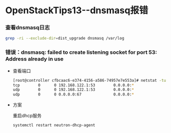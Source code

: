 # OpenStackTips13--dnsmasq报错

### 查看dnsmasq日志

```bash
grep -ri --exclude-dir=dist_upgrade dnsmasq /var/log
```



### 错误：dnsmasq: failed to create listening socket for port 53: Address already in use

+ 查看端口

  ```bash
  [root@controller cfbcaac6-e374-4156-a586-74957e7e553a]# netstat -tupln | grep dnsmasq
  tcp        0      0 192.168.122.1:53        0.0.0.0:*               LISTEN      9704/dnsmasq        
  udp        0      0 192.168.122.1:53        0.0.0.0:*                           9704/dnsmasq        
  udp        0      0 0.0.0.0:67              0.0.0.0:*                           9704/dnsmasq  
  ```

+ 方案

  重启dhcp服务

  ```bash
  systemctl restart neutron-dhcp-agent
  ```